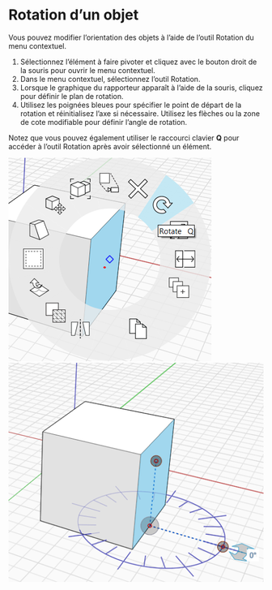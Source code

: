 # Rotation d’un objet

Vous pouvez modifier l’orientation des objets à l’aide de l’outil Rotation du menu contextuel.

1. Sélectionnez l’élément à faire pivoter et cliquez avec le bouton droit de la souris pour ouvrir le menu contextuel.
2. Dans le menu contextuel, sélectionnez l’outil Rotation.
3. Lorsque le graphique du rapporteur apparaît à l’aide de la souris, cliquez pour définir le plan de rotation.
4. Utilisez les poignées bleues pour spécifier le point de départ de la rotation et réinitialisez l’axe si nécessaire. Utilisez les flèches ou la zone de cote modifiable pour définir l’angle de rotation.

Notez que vous pouvez également utiliser le raccourci clavier **Q** pour accéder à l’outil Rotation après avoir sélectionné un élément.

![](../.gitbook/assets/rotate1.png)  
![](../.gitbook/assets/rotate2.png)

